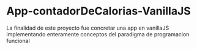# App-contadorDeCalorias-VanillaJS

La finalidad de este proyecto fue concretar una app en vanillaJS implementando enteramente conceptos del paradigma de programacion funcional
